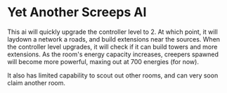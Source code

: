 Yet Another Screeps AI
=======================

This ai will quickly upgrade the controller level to 2. At which point, it will laydown a network a roads, and build extensions near the sources. When the controller level upgrades, it will check if it can build towers and more extensions. As the room's energy capacity increases, creepers spawned will become more powerful, maxing out at 700 energies (for now).

It also has limited capability to scout out other rooms, and can very soon claim another room.

